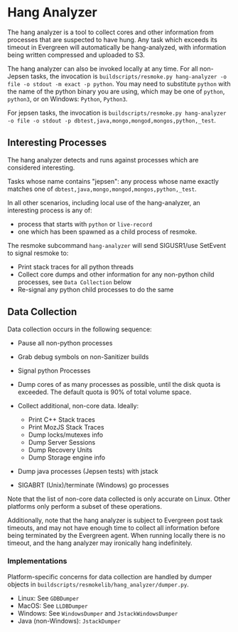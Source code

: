 # Hang Analyzer

The hang analyzer is a tool to collect cores and other information from processes
that are suspected to have hung. Any task which exceeds its timeout in Evergreen
will automatically be hang-analyzed, with information being written compressed
and uploaded to S3.

The hang analyzer can also be invoked locally at any time. For all non-Jepsen
tasks, the invocation is `buildscripts/resmoke.py hang-analyzer -o file -o stdout -m exact -p python`. You may need to substitute `python` with the name of the python binary
you are using, which may be one of `python`, `python3`, or on Windows: `Python`,
`Python3`.

For jepsen tasks, the invocation is `buildscripts/resmoke.py hang-analyzer -o file -o stdout -p dbtest,java,mongo,mongod,mongos,python,_test`.

## Interesting Processes

The hang analyzer detects and runs against processes which are considered
interesting.

Tasks whose name contains "jepsen": any process whose name exactly matches one
of `dbtest,java,mongo,mongod,mongos,python,_test`.

In all other scenarios, including local use of the hang-analyzer, an interesting
process is any of:

- process that starts with `python` or `live-record`
- one which has been spawned as a child process of resmoke.

The resmoke subcommand `hang-analyzer` will send SIGUSR1/use SetEvent to signal
resmoke to:

- Print stack traces for all python threads
- Collect core dumps and other information for any non-python child
  processes, see `Data Collection` below
- Re-signal any python child processes to do the same

## Data Collection

Data collection occurs in the following sequence:

- Pause all non-python processes
- Grab debug symbols on non-Sanitizer builds
- Signal python Processes
- Dump cores of as many processes as possible, until the disk quota is exceeded.
  The default quota is 90% of total volume space.

- Collect additional, non-core data. Ideally:
    - Print C++ Stack traces
    - Print MozJS Stack Traces
    - Dump locks/mutexes info
    - Dump Server Sessions
    - Dump Recovery Units
    - Dump Storage engine info
- Dump java processes (Jepsen tests) with jstack
- SIGABRT (Unix)/terminate (Windows) go processes

Note that the list of non-core data collected is only accurate on Linux. Other
platforms only perform a subset of these operations.

Additionally, note that the hang analyzer is subject to Evergreen post task
timeouts, and may not have enough time to collect all information before
being terminated by the Evergreen agent. When running locally there is no
timeout, and the hang analyzer may ironically hang indefinitely.

### Implementations

Platform-specific concerns for data collection are handled by dumper objects in
`buildscripts/resmokelib/hang_analyzer/dumper.py`.

- Linux: See `GDBDumper`
- MacOS: See `LLDBDumper`
- Windows: See `WindowsDumper` and `JstackWindowsDumper`
- Java (non-Windows): `JstackDumper`
